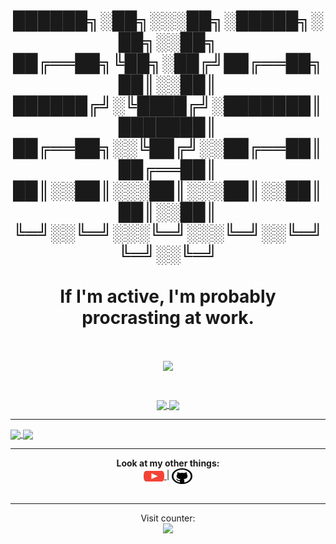 <h1 align="center">
	██████╗░██╗░░░██╗░█████╗░██╗░░██╗
	██╔══██╗╚██╗░██╔╝██╔══██╗██║░░██║
	██████╔╝░╚████╔╝░███████║███████║
	██╔══██╗░░╚██╔╝░░██╔══██║██╔══██║
	██║░░██║░░░██║░░░██║░░██║██║░░██║
	╚═╝░░╚═╝░░░╚═╝░░░╚═╝░░╚═╝╚═╝░░╚═╝
	<br>
	<br>
	If I'm active, I'm probably procrasting at work.
</h1>

<br>

<p align="center">
	<a href="https://discord.com/users/236561912597446666">
		<img align="center" src="https://lanyard-profile-readme.vercel.app/api/236561912597446666?bg=0d1117" />
	</a>
</p>

<br>

<p align="center">
	<a href="https://github.com/Ryah/Powercord-Utilities">
		<img align="center" src="https://github-readme-stats.vercel.app/api/pin/?username=Ryah&repo=Powercord-Utilities&theme=synthwave" />
	</a>
	<a href="https://github.com/Ryah/Live-Windows-3.0">
		<img align="center" src="https://github-readme-stats.vercel.app/api/pin/?username=Ryah&repo=Live-Windows-3.0&theme=synthwave" />
	</a>
</p>

---

<a href="#">
	<img align="center" src="https://github-readme-stats.vercel.app/api?username=Ryah&count_private=true&theme=synthwave&show_icons=true&layout=compact"/>
</a>
<a href="#">
	<img align="center" src="https://github-readme-stats.vercel.app/api/top-langs?username=Ryah&count_private=true&theme=synthwave&layout=compact"/>
</a>

---

<p align="center">
	<b>Look at my other things:</b><br>
	<a href="https://www.youtube.com/t3wgaming">
		<img align="center" height="25" width="33" src="https://raw.githubusercontent.com/Ryah/Ryah/main/Images/youtube.svg" />
	</a> |
	<a href="https://github.com/Ryah">
		<img align="center" src="https://raw.githubusercontent.com/Ryah/Ryah/main/Images/GitHub%20(2).svg" height="25" width="33" />
	</a>
	<br><br>
</p>

---

<p align="center">
	Visit counter:<br>
	<img src="https://profile-counter.glitch.me/Ryah/count.svg" />
</p>
